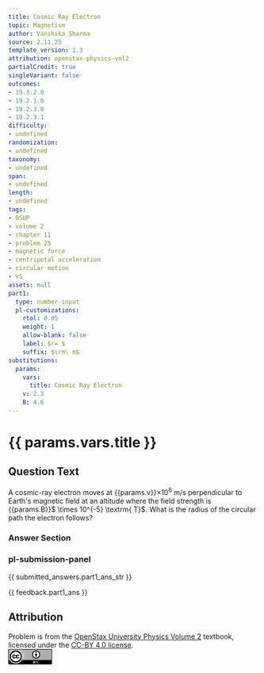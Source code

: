 ```yaml
---
title: Cosmic Ray Electron
topic: Magnetism
author: Vanshika Sharma
source: 2.11.25
template_version: 1.3
attribution: openstax-physics-vol2
partialCredit: true
singleVariant: false
outcomes:
- 19.3.2.0
- 19.2.1.0
- 19.2.3.0
- 19.2.3.1
difficulty:
- undefined
randomization:
- undefined
taxonomy:
- undefined
span:
- undefined
length:
- undefined
tags:
- OSUP
- volume 2
- chapter 11
- problem 25
- magnetic force
- centripetal acceleration
- circular motion
- VS
assets: null
part1:
  type: number-input
  pl-customizations:
    rtol: 0.05
    weight: 1
    allow-blank: false
    label: $r= $
    suffix: $\rm\ m$
substitutions:
  params:
    vars:
      title: Cosmic Ray Electron
    v: 2.3
    B: 4.6
---
```

# {{ params.vars.title }}

## Question Text

A cosmic-ray electron moves at {{params.v}}$\times 10^6 \textrm{ m/s}$ perpendicular to Earth's magnetic field at an altitude where the field strength is {{params.B}}$ \times 10^{-5} \textrm{ T}$.
What is the radius of the circular path the electron follows?

### Answer Section

### pl-submission-panel

{{ submitted_answers.part1_ans_str }}

{{ feedback.part1_ans }}

## Attribution

Problem is from the [OpenStax University Physics Volume 2](https://openstax.org/details/books/university-physics-volume-2) textbook, licensed under the [CC-BY 4.0 license](https://creativecommons.org/licenses/by/4.0/).<br>![Image representing the Creative Commons 4.0 BY license.](https://raw.githubusercontent.com/firasm/bits/master/by.png)